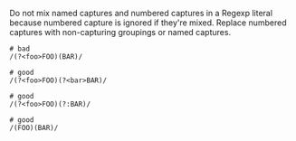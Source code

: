 Do not mix named captures and numbered captures in a Regexp literal
because numbered capture is ignored if they're mixed.
Replace numbered captures with non-capturing groupings or
named captures.

    # bad
    /(?<foo>FOO)(BAR)/

    # good
    /(?<foo>FOO)(?<bar>BAR)/

    # good
    /(?<foo>FOO)(?:BAR)/

    # good
    /(FOO)(BAR)/
